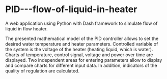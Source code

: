 # PID---flow-of-liquid-in-heater
A web application using Python with Dash framework to simulate flow of liquid in flow heater.

The presented mathematical model of the PID controller allows to set the desired water temperature and heater parameters.
Controlled variable of the system is the voltage of the heater (heating liquid, which is water). 
Charts of temperature, control signal, voltage and power over time are displayed. 
Two independent areas for entering parameters allow to display and compare charts for different input data.
In addition, indicators of the quality of regulation are calculated.
